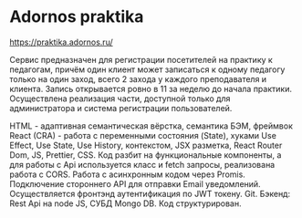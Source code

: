 # Adornos praktika
https://praktika.adornos.ru/


Сервис предназначен для регистрации посетителей на практику к педагогам, причём один клиент может записаться к одному педагогу только на один заход, всего 2 захода у каждого преподавателя и клиента. Запись открывается ровно в 11 за неделю до начала практики. Осуществлена реализация части, доступной только для администратора и система регистрации пользователей.

HTML - адаптивная семантическая вёрстка, семантика БЭМ, фреймвок React (CRA) - работа с переменными состояния (State), хуками Use Effect, Use State, Use History, контекстом, JSX разметка, React Router Dom, JS, Prettier, CSS. Код разбит на функциональные компоненты, а для работы с Api используется класс и fetch запросы, реализована работа с CORS. Работа с асинхронным кодом через Promis. Подключение стороннего API для отправки Email уведомлений. Осуществляется фронтэнд аутентификация по JWT токену. Git. Бэкенд: Rest Api на node JS, CУБД Mongo DB. Код структурирован.
